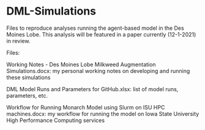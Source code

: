 # DML-Simulations
Files to reproduce analyses running the agent-based model in the Des Moines Lobe. This analysis will be featured in a paper currently (12-1-2021) in review.

Files:

Working Notes - Des Moines Lobe Milkweed Augmentation Simulations.docx:  my personal working notes on developing and running these simulations

DML Model Runs and Parameters for GitHub.xlsx:  list of model runs, parameters, etc. 

Workflow for Running Monarch Model using Slurm on ISU HPC machines.docx:  my workflow for running the model on Iowa State University High Performance Computing services

